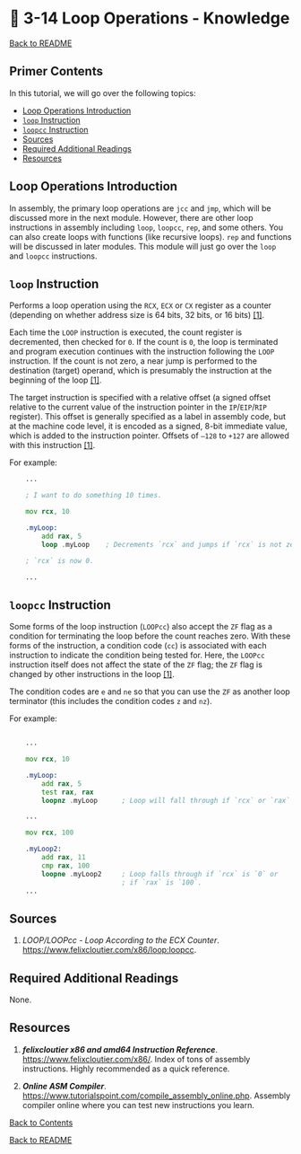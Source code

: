 
# 🔁 3-14 Loop Operations - Knowledge

[Back to README](README.md)


## Primer Contents

In this tutorial, we will go over the following topics:

- [Loop Operations Introduction](#loop-operations-introduction)
- [`loop` Instruction](#loop-instruction)
- [`loopcc` Instruction](#loopcc-instruction)
- [Sources](#sources)
- [Required Additional Readings](#required-additional-readings)
- [Resources](#resources)


## Loop Operations Introduction

In assembly, the primary loop operations are `jcc` and `jmp`, which will be 
discussed more in the next module. However, there are other loop instructions 
in assembly including `loop`, `loopcc`, `rep`, and some others. You can also 
create loops with functions (like recursive loops). `rep` and functions will 
be discussed in later modules. This module will just go over the `loop` and 
`loopcc` instructions. 


## `loop` Instruction

Performs a loop operation using the `RCX`, `ECX` or `CX` register as a counter
(depending on whether address size is 64 bits, 32 bits, or 16 bits)
[[1]](#sources).

Each time the `LOOP` instruction is executed, the count register is
decremented, then checked for `0`. If the count is `0`, the loop is terminated
and program execution continues with the instruction following the `LOOP`
instruction. If the count is not zero, a near jump is performed to the
destination (target) operand, which is presumably the instruction at the
beginning of the loop [[1]](#sources).

The target instruction is specified with a relative offset (a signed offset
relative to the current value of the instruction pointer in the
`IP`/`EIP`/`RIP` register). This offset is generally specified as a label in
assembly code, but at the machine code level, it is encoded as a signed, 8-bit
immediate value, which is added to the instruction pointer. Offsets of `–128`
to `+127` are allowed with this instruction [[1]](#sources).

For example:

``` asm
    ...

    ; I want to do something 10 times.

    mov rcx, 10

    .myLoop:
        add rax, 5
        loop .myLoop    ; Decrements `rcx` and jumps if `rcx` is not zero.

    ; `rcx` is now 0.

    ...
```


## `loopcc` Instruction

Some forms of the loop instruction (`LOOPcc`) also accept the `ZF` flag as a
condition for terminating the loop before the count reaches zero. With these
forms of the instruction, a condition code (`cc`) is associated with each
instruction to indicate the condition being tested for. Here, the `LOOPcc`
instruction itself does not affect the state of the `ZF` flag; the `ZF` flag is
changed by other instructions in the loop [[1]](#sources).

The condition codes are `e` and `ne` so that you can use the `ZF` as another 
loop terminator (this includes the condition codes `z` and `nz`).

For example:

``` asm

    ...

    mov rcx, 10

    .myLoop:
        add rax, 5
        test rax, rax
        loopnz .myLoop      ; Loop will fall through if `rcx` or `rax` is 0.

    ...

    mov rcx, 100

    .myLoop2:
        add rax, 11
        cmp rax, 100
        loopne .myLoop2     ; Loop falls through if `rcx` is `0` or
                            ; if `rax` is `100`.
    ...
```


## Sources

1. *LOOP/LOOPcc - Loop According to the ECX Counter*. 
https://www.felixcloutier.com/x86/loop:loopcc.


## Required Additional Readings

None.


## Resources

1. ***felixcloutier x86 and amd64 Instruction Reference***. 
https://www.felixcloutier.com/x86/. 
Index of tons of assembly instructions. Highly recommended as a quick 
reference.

2. ***Online ASM Compiler***. 
https://www.tutorialspoint.com/compile_assembly_online.php. 
Assembly compiler online where you can test new instructions you learn.


[Back to Contents](#primer-contents)

[Back to README](README.md)

<link rel="stylesheet" href="../.css/boxes.css">


<!--- End of file. --->
